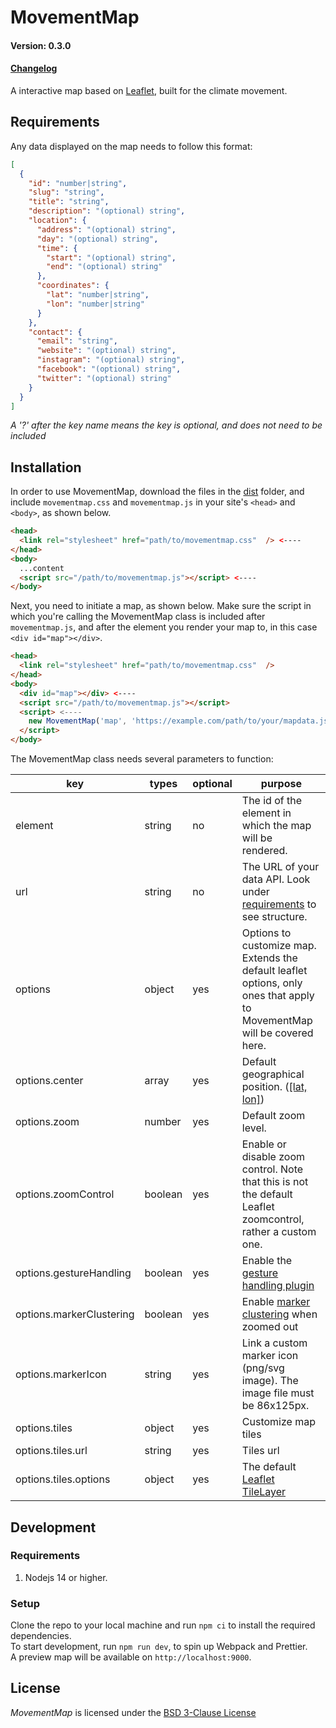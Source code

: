 # MovementMap

#### Version: 0.3.0

#### [Changelog](./CHANGELOG.md)

A interactive map based on [Leaflet](https://leafletjs.com), built for the climate movement.

## Requirements

Any data displayed on the map needs to follow this format:

```JSON
[
  {
    "id": "number|string",
    "slug": "string",
    "title": "string",
    "description": "(optional) string",
    "location": {
      "address": "(optional) string",
      "day": "(optional) string",
      "time": {
        "start": "(optional) string",
        "end": "(optional) string"
      },
      "coordinates": {
        "lat": "number|string",
        "lon": "number|string"
      }
    },
    "contact": {
      "email": "string",
      "website": "(optional) string",
      "instagram": "(optional) string",
      "facebook": "(optional) string",
      "twitter": "(optional) string"
    }
  }
]
```

_A '?' after the key name means the key is optional, and does not need to be included_

## Installation

In order to use MovementMap, download the files in the [dist](./dist) folder, and include `movementmap.css` and `movementmap.js` in your site's `<head>` and `<body>`, as shown below.

```HTML
<head>
  <link rel="stylesheet" href="path/to/movementmap.css"  /> <----
</head>
<body>
  ...content
  <script src="/path/to/movementmap.js"></script> <----
</body>
```

Next, you need to initiate a map, as shown below. Make sure the script in which you're calling the MovementMap class is included after `movementmap.js`, and after the element you render your map to, in this case `<div id="map"></div>`.

```HTML
<head>
  <link rel="stylesheet" href="path/to/movementmap.css"  />
</head>
<body>
  <div id="map"></div> <----
  <script src="/path/to/movementmap.js"></script>
  <script> <----
    new MovementMap('map', 'https://example.com/path/to/your/mapdata.json')
  </script>
</body>
```

The MovementMap class needs several parameters to function:

| key                      | types   | optional | purpose                                                                                                                  |
| ------------------------ | ------- | -------- | ------------------------------------------------------------------------------------------------------------------------ |
| element                  | string  | no       | The id of the element in which the map will be rendered.                                                                 |
| url                      | string  | no       | The URL of your data API. Look under [requirements](#requirements) to see structure.                                     |
| options                  | object  | yes      | Options to customize map. Extends the default leaflet options, only ones that apply to MovementMap will be covered here. |
| options.center           | array   | yes      | Default geographical position. ([[lat, lon]](https://leafletjs.com/reference.html#latlng))                               |
| options.zoom             | number  | yes      | Default zoom level.                                                                                                      |
| options.zoomControl      | boolean | yes      | Enable or disable zoom control. Note that this is not the default Leaflet zoomcontrol, rather a custom one.              |
| options.gestureHandling  | boolean | yes      | Enable the [gesture handling plugin](https://github.com/elmarquis/Leaflet.GestureHandling/)                              |
| options.markerClustering | boolean | yes      | Enable [marker clustering](https://github.com/Leaflet/Leaflet.markercluster/) when zoomed out                            |
| options.markerIcon       | string  | yes      | Link a custom marker icon (png/svg image). The image file must be 86x125px.                                              |
| options.tiles            | object  | yes      | Customize map tiles                                                                                                      |
| options.tiles.url        | string  | yes      | Tiles url                                                                                                                |
| options.tiles.options    | object  | yes      | The default [Leaflet TileLayer](https://leafletjs.com/reference.html#tilelayer)                                          |

## Development

### Requirements

1. Nodejs 14 or higher.

### Setup

Clone the repo to your local machine and run `npm ci` to install the required dependencies.  
To start development, run `npm run dev`, to spin up Webpack and Prettier.  
A preview map will be available on `http://localhost:9000`.

## License

_MovementMap_ is licensed under the [BSD 3-Clause License](./LICENSE)
